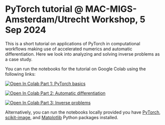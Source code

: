 # PyTorch tutorial @ MAC-MIGS-Amsterdam/Utrecht Workshop, 5 Sep 2024

This is a short tutorial on applications of PyTorch in computational workflows making use of accelerated numerics and automatic differentiation. Here we look into analyzing and solving inverse problems as a case study.

You can run the notebooks for the tutorial on Google Colab using the following links:

[![Open In Colab](https://colab.research.google.com/assets/colab-badge.svg) Part 1: PyTorch basics](https://colab.research.google.com/github/cicwi/mac-migs-tutorial/blob/main/1_pytorch_basics.ipynb)

[![Open In Colab](https://colab.research.google.com/assets/colab-badge.svg)  Part 2: Automatic differentiation](https://colab.research.google.com/github/cicwi/mac-migs-tutorial/blob/main/2_automatic_differentiation.ipynb)

[![Open In Colab](https://colab.research.google.com/assets/colab-badge.svg)  Part 3: Inverse problems](https://colab.research.google.com/github/cicwi/mac-migs-tutorial/blob/main/3_inverse_problems.ipynb)


Alternatively, you can run the notebooks locally provided you have [PyTorch](https://pytorch.org/get-started/locally/), [scikit-image](https://scikit-image.org/docs/stable/user_guide/install.html#installation-via-pip-and-conda), and [Matplotlib](https://matplotlib.org/stable/install/index.html) Python packages installed.
